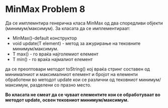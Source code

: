 # MinMax Problem 8
Да се имплемнтира генеричка класа MinMax од два споредливи објекти (минимум/максимум). За класата да се имплементираат:

- MinMax()-default конструктор
- void update(T element) - метод за ажурирање на тековните минимум/максимум.
- T max() - го враќа најголемиот елемент
- T min() - го враќа најмалиот елемент

да се преоптовари методот toString() кој враќа стринг составен од минималниот и максималниот елемент и бројот на елементи обработени во методот update кои се различни од тековниот минимум/максимум, разделени со празно место.

<b>Во класата не смеат да се чуваат елементите кои се обработуваат во методот update, освен тековниот минимум/максимум.